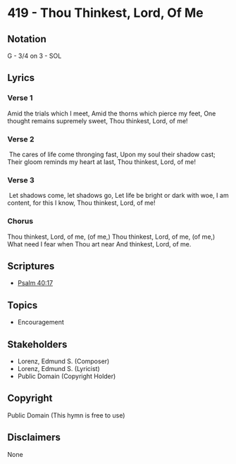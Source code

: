 # 419 - Thou Thinkest, Lord, Of Me

## Notation

G - 3/4 on 3 - SOL

## Lyrics

### Verse 1

Amid the trials which I meet, Amid the thorns which pierce my feet, One thought remains supremely sweet, Thou thinkest, Lord, of me! 

### Verse 2

 The cares of life come thronging fast, Upon my soul their shadow cast; Their gloom reminds my heart at last, Thou thinkest, Lord, of me!

### Verse 3

 Let shadows come, let shadows go, Let life be bright or dark with woe, I am content, for this I know, Thou thinkest, Lord, of me! 

### Chorus

Thou thinkest, Lord, of me, (of me,) Thou thinkest, Lord, of me, (of me,) What need I fear when Thou art near And thinkest, Lord, of me.


## Scriptures

- [Psalm 40:17](https://www.biblegateway.com/passage/?search=Psalm%2040%3A17)

## Topics

- Encouragement

## Stakeholders

- Lorenz, Edmund S. (Composer)
- Lorenz, Edmund S. (Lyricist)
- Public Domain (Copyright Holder)

## Copyright

Public Domain
(This hymn is free to use)

## Disclaimers

None

